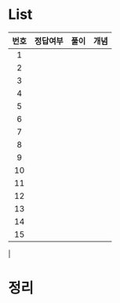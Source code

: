 # List
|번호|정답여부|풀이|개념|
|:---:|:---:|:---:|:---:|
|1||||
|2||||
|3||||
|4||||
|5||||
|6||||
|7||||
|8||||
|9||||
|10||||
|11||||
|12||||
|13||||
|14||||
|15||||

|

# 정리